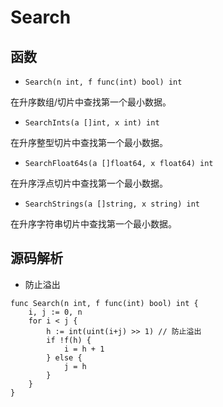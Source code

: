 # Search

## 函数

- `Search(n int, f func(int) bool) int`

在升序数组/切片中查找第一个最小数据。

- `SearchInts(a []int, x int) int`

在升序整型切片中查找第一个最小数据。

- `SearchFloat64s(a []float64, x float64) int`

在升序浮点切片中查找第一个最小数据。

- `SearchStrings(a []string, x string) int`

在升序字符串切片中查找第一个最小数据。

## 源码解析

- 防止溢出

```
func Search(n int, f func(int) bool) int {
	i, j := 0, n
	for i < j {
		h := int(uint(i+j) >> 1) // 防止溢出
		if !f(h) {
			i = h + 1
		} else {
			j = h 
		}
	}
}
```